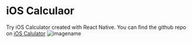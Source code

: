 # **iOS Calculaor**
Try iOS Calculator created with React Native.
You can find the github repo on 
[iOS Calulator](https://github.com/vaibhav7a/react-native-iOS-Calculator.git)
![imagename](https://1.bp.blogspot.com/-JDYoJ_TsZfo/XTZrCbKm2aI/AAAAAAAASRc/NchdJ3Gw4UwL8627j9H_ibD1U2UwE_zGgCLcBGAs/s1600/WebIcon.png)

